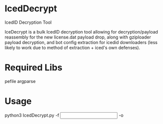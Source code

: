 # IcedDecrypt
IcedID Decryption Tool


IceDecrypt is a bulk IcedID decryption tool allowing for decryption/payload reassembly for the new license.dat payload drop, along with gziploader payload decryption, and bot config extraction for icedid downloaders (less likely to work due to method of extraction + iced's own defenses).

# Required Libs
pefile
argparse

# Usage
python3 IcedDecrypt.py -f <input file> -o <optional file output>


